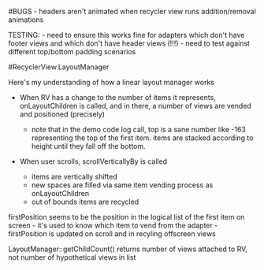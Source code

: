 #BUGS
	- headers aren't animated when recycler view runs addition/removal animations


TESTING:
	- need to ensure this works fine for adapters which don't have footer views and which don't have header views (!!!)
	- need to test against different top/bottom padding scenarios


#RecyclerView.LayoutManager

Here's my understanding of how a linear layout manager works
- When RV has a change to the number of items it represents, onLayoutChildren is called, and in there, a number of views are vended and positioned (precisely)
	- note that in the demo code log call, top is a sane number like -163 representing the top of the first item. items are stacked according to height until they fall off the bottom.
	
- When user scrolls, scrollVerticallyBy is called
	- items are vertically shifted
	- new spaces are filled via same item vending process as onLayoutChildren
	- out of bounds items are recycled
	
firstPosition seems to be the position in the logical list of the first item on screen - it's used to know which item to vend from the adapter
	- firstPosition is updated on scroll and in recyling offscreen views

LayoutManager::getChildCount() returns number of views attached to RV, not number of hypothetical views in list
